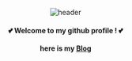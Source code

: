 <div align = "center">
  
![header](https://capsule-render.vercel.app/api?type=Waving&color=0:f7f5f5,35:FFA883,100:363636&height=280&text=Mezzi&desc=@gimezi&fontSize=80&fontAlign=70&fontAlignY=35&descSize=15&descAlign=80&descAlignY=47&fontColor=ffffff&animation=twinkling)


#### :two_hearts: Welcome to my github profile ! :two_hearts:
**here is my [Blog](https://memezz.tistory.com/)**
<br/>
</div>
